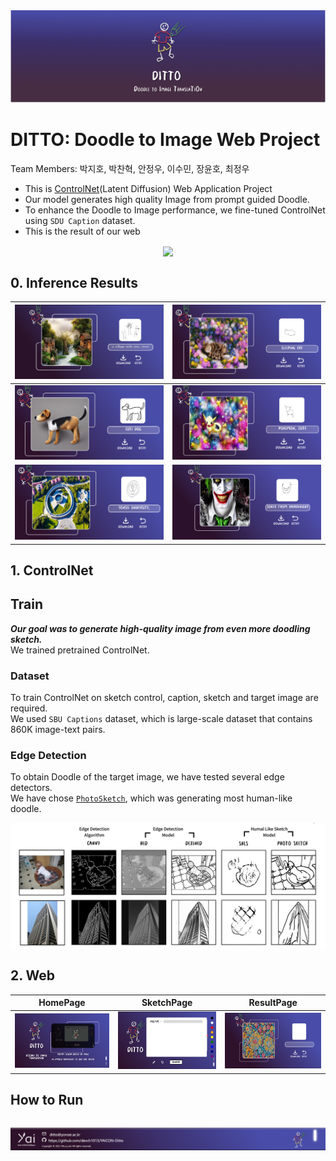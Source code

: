 <img src="https://github.com/devch1013/YAICON-Ditto/blob/main/imgs/DITTO.png" width = "900" >


# DITTO: Doodle to Image Web Project

Team Members: 박지호, 박찬혁, 안정우, 이수민, 장윤호, 최정우

- This is [ControlNet](https://github.com/lllyasviel/ControlNet)(Latent Diffusion) Web Application Project
- Our model generates high quality Image from prompt guided Doodle.
- To enhance the Doodle to Image performance, we fine-tuned ControlNet using `SDU Caption` dataset.
- This is the result of our web
<p align = "center">
<img src = "https://github.com/devch1013/YAICON-Ditto/blob/main/imgs/video.gif" width ="450" align = "center">
</p>


## 0. Inference Results
|![0](https://github.com/devch1013/YAICON-Ditto/blob/main/imgs/result0.png)|![1](https://github.com/devch1013/YAICON-Ditto/blob/main/imgs/result1.png)|
|:---:|:---:|
|![2](https://github.com/devch1013/YAICON-Ditto/blob/main/imgs/result2.png)|![3](https://github.com/devch1013/YAICON-Ditto/blob/main/imgs/result3.png)
|![4](https://github.com/devch1013/YAICON-Ditto/blob/main/imgs/result4.png)|![5](https://github.com/devch1013/YAICON-Ditto/blob/main/imgs/result5.png)|


<!-- 
|![0](https://github.com/devch1013/YAICON-Ditto/blob/main/imgs/result0.png)|![1](https://github.com/devch1013/YAICON-Ditto/blob/main/imgs/result0.png)|![2](https://github.com/devch1013/YAICON-Ditto/blob/main/imgs/result0.png)|
|:---:|:---:|:---:|
|![3](https://github.com/devch1013/YAICON-Ditto/blob/main/imgs/result0.png)|![4](https://github.com/devch1013/YAICON-Ditto/blob/main/imgs/result1.png)|![5](https://github.com/devch1013/YAICON-Ditto/blob/main/imgs/result2.png)| -->


## 1. ControlNet

## Train
***Our goal was to generate high-quality image from even more doodling sketch.***<br/>
We trained pretrained ControlNet.

### Dataset
To train ControlNet on sketch control, caption, sketch and target image are required.  <br/>
We used `SBU Captions` dataset, which is large-scale dataset that contains 860K image-text pairs. <br/>

### Edge Detection
To obtain Doodle of the target image, we have tested several edge detectors. <br/>
We have chose [`PhotoSketch`](https://github.com/mtli/PhotoSketch), which was generating most human-like doodle.

<img src = "https://github.com/devch1013/YAICON-Ditto/blob/main/imgs/edgedetect1.png" width = "800" align = "center">

## 2. Web
|HomePage|SketchPage|ResultPage|
|:---:|:---:|:---:|
|![1](https://github.com/devch1013/YAICON-Ditto/blob/main/imgs/front0.png)|![2](https://github.com/devch1013/YAICON-Ditto/blob/main/imgs/front2.png)|![3](https://github.com/devch1013/YAICON-Ditto/blob/main/imgs/front3.png)

## How to Run



```

```


<img src="https://github.com/devch1013/YAICON-Ditto/blob/main/imgs/front4.png" >
